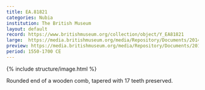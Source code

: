 ```yaml
---
title: EA.81821
categories: Nubia
institution: The British Museum
layout: default
record: https://www.britishmuseum.org/collection/object/Y_EA81821
large:  https://media.britishmuseum.org/media/Repository/Documents/2014_11/5_12/57d72f09_2160_4392_ba46_a3da00c66b9c/mid_01195980_001.jpg
preview: https://media.britishmuseum.org/media/Repository/Documents/2014_11/5_12/57d72f09_2160_4392_ba46_a3da00c66b9c/small_01195980_001.jpg
period: 1550-1700 CE
---
```

{% include structure/image.html %}

Rounded end of a wooden comb, tapered with 17 teeth preserved.

